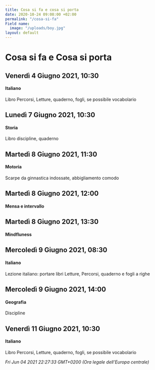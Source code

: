 ```yaml
---
title: Cosa si fa e cosa si porta
date: 2020-10-24 09:08:00 +02:00
permalink: "/cosa-si-fa"
Field name:
  image: "/uploads/boy.jpg"
layout: default
---
```


# Cosa si fa e Cosa si porta
## Venerdì 4 Giugno 2021, 10:30
#### Italiano
Libro Percorsi, Letture, quaderno, fogli, se possibile vocabolario  
## Lunedì 7 Giugno 2021, 10:30
#### Storia
Libro discipline, quaderno  
## Martedì 8 Giugno 2021, 11:30
#### Motoria
Scarpe da ginnastica indossate, abbigliamento comodo  
## Martedì 8 Giugno 2021, 12:00
#### Mensa e intervallo
  
## Martedì 8 Giugno 2021, 13:30
#### Mindfluness
  
## Mercoledì 9 Giugno 2021, 08:30
#### Italiano
<span>Lezione italiano: portare libri Letture, Percorsi, quaderno e fogli a righe</span>  
## Mercoledì 9 Giugno 2021, 14:00
#### Geografia
Discipline  
## Venerdì 11 Giugno 2021, 10:30
#### Italiano
Libro Percorsi, Letture, quaderno, fogli, se possibile vocabolario  

_Fri Jun 04 2021 22:27:33 GMT+0200 (Ora legale dell’Europa centrale)_